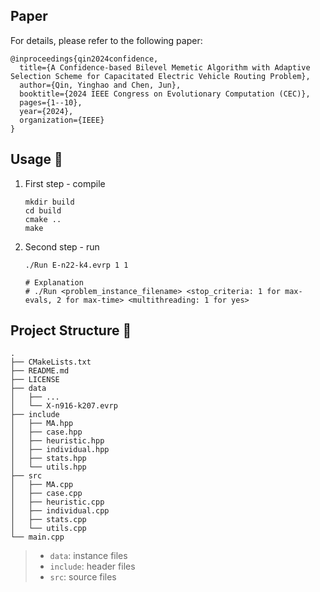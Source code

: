 ## Paper

For details, please refer to the following paper:
```
@inproceedings{qin2024confidence,
  title={A Confidence-based Bilevel Memetic Algorithm with Adaptive Selection Scheme for Capacitated Electric Vehicle Routing Problem},
  author={Qin, Yinghao and Chen, Jun},
  booktitle={2024 IEEE Congress on Evolutionary Computation (CEC)},
  pages={1--10},
  year={2024},
  organization={IEEE}
}
```

## Usage :dog:

1. First step - compile

   ```shell
   mkdir build
   cd build
   cmake ..
   make
   ```

2. Second step - run

   ```shell
   ./Run E-n22-k4.evrp 1 1
   
   # Explanation
   # ./Run <problem_instance_filename> <stop_criteria: 1 for max-evals, 2 for max-time> <multithreading: 1 for yes>
   ```
   



## Project Structure :dolphin:

```
.
├── CMakeLists.txt
├── README.md
├── LICENSE
├── data
│   ├── ...
│   └── X-n916-k207.evrp
├── include
│   ├── MA.hpp
│   ├── case.hpp
│   ├── heuristic.hpp
│   ├── individual.hpp
│   ├── stats.hpp
│   └── utils.hpp
├── src
│   ├── MA.cpp
│   ├── case.cpp
│   ├── heuristic.cpp
│   ├── individual.cpp
│   ├── stats.cpp
│   └── utils.cpp
└── main.cpp

```

> - `data`: instance files
> - `include`: header files
> - `src`: source files

